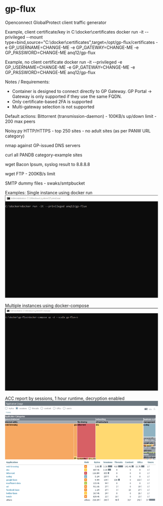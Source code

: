 # gp-flux
Openconnect GlobalProtect client traffic generator

Example, client certificate/key in C:\docker\certificates
docker run -it --privileged --mount type=bind,source="C:\docker\certificates",target=/opt/gp-flux/certificates -e GP_USERNAME=CHANGE-ME -e GP_GATEWAY=CHANGE-ME -e GP_PASSWORD=CHANGE-ME anq12/gp-flux

Example, no client certificate
docker run -it --privileged -e GP_USERNAME=CHANGE-ME -e GP_GATEWAY=CHANGE-ME -e GP_PASSWORD=CHANGE-ME anq12/gp-flux

Notes / Requirements:
- Container is designed to connect directly to GP Gateway. GP Portal -> Gateway is only supported if they use the same FQDN.
- Only certificate-based 2FA is supported
- Multi-gateway selection is not supported

Default actions:
Bittorrent (transmission-daemon) - 100KB/s up/down limit - 200 max peers

Noisy.py HTTP/HTTPS - top 250 sites - no adult sites (as per PANW URL category)

nmap against GP-issued DNS servers

curl all PANDB category-example sites

wget Bacon Ipsum, syslog result to 8.8.8.8

wget FTP - 200KB/s limit

SMTP dummy files - swaks/smtpbucket


Examples:
Single instance using docker run
![gp-flux-run](demo/gp-flux-run-example.gif)

Multiple instances using docker-compose
![gp-flux-run](demo/gp-flux-compose-example.gif)

ACC report by sessions, 1 hour runtime, decryption enabled
![gp-flux-run](demo/gp-flux-acc-1hr-decrypted.png)